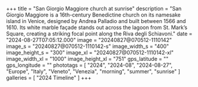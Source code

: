 +++
title = "San Giorgio Maggiore church at sunrise"
description = "San Giorgio Maggiore is a 16th-century Benedictine church on its namesake island in Venice, designed by Andrea Palladio and built between 1566 and 1610. Its white marble façade stands out across the lagoon from St. Mark’s Square, creating a striking focal point along the Riva degli Schiavoni."
date = "2024-08-27T07:05:12.000"
image = "20240827@070512-1110142"
image_s = "20240827@070512-1110142-s"
image_width_s = "400"
image_height_s = "300"
image_xl = "20240827@070512-1110142-xl"
image_width_xl = "1000"
image_height_xl = "751"
gps_latitude = ""
gps_longitude = ""
phototags = [ "2024", "2024-08", "2024-08-27", "Europe", "Italy", "Veneto", "Venezia", "morning", "summer", "sunrise" ]
galleries = [ "2024 Timeline" ]
+++

